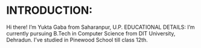 
# INTRODUCTION:
Hi there!
I’m Yukta Gaba from Saharanpur, U.P.
EDUCATIONAL DETAILS:
I’m currently pursuing B.Tech in Computer Science from DIT University, Dehradun.
I’ve studied in Pinewood School till class 12th.

